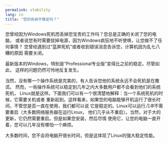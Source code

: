 ```yaml
---
permalink: stability
lang: cn
title: "您的系统不稳定吗？"
---
```


您曾经因为Windows死机而丢掉您宝贵的工作吗？您总是正确的关闭了您的电脑，
或者说您有时需要拔掉电源，因为Windows疯狂地不听使唤，让您做不了任何事情？
您曾经遇到过“蓝屏死机”或者收到错误消息告诉您，计算机因为乱七八糟的原因
需要关闭。

最新版本的Windows，特别是“Professional专业版”变得比之前的稳定。尽管如此，
这样的问题仍然可怜地反复发生。

当然，没有哪一个操作系统是完美的，有人告诉您他的系统永远不会死机是在撒谎。
然而，一些操作系统可以稳定到几年之内大多数用户都不会看到他们的系统死机，
Linux就是这样。下面我们可以有一个很清楚地解释：当一个系统死机的时候，它需要关机或者
重新起到。这样看来，如果您的电脑能够开机运行了很长时间，不管您是否一直在使用，我们都可以说
它是稳定的。Linux可以运行<i>几年</i>不需要重启（大多数网络服务器在运行Linux，
他们几乎从不重启）。当然，对于大的更新，它仍然需要重启。但是如果您安装，然后尽情
使用它，让您的电脑一直开着，您可以几年没有哪怕一个麻烦。

大多数时间，您不会将电脑开很长时间，但是这体现了Linux的强大稳定性能。




